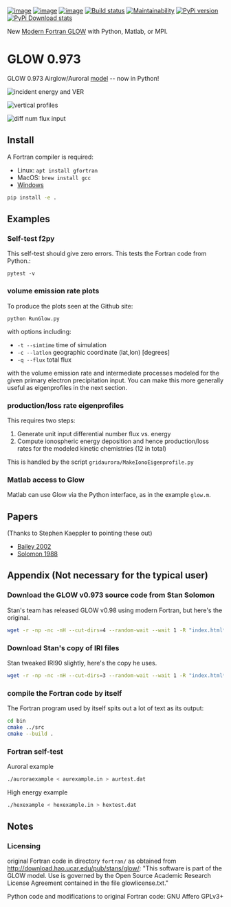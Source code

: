 [![image](https://zenodo.org/badge/34395725.svg)](https://zenodo.org/badge/latestdoi/34395725)
[![image](https://travis-ci.org/scivision/glowaurora.svg)](https://travis-ci.org/scivision/glowaurora)
[![image](https://coveralls.io/repos/github/scivision/glowaurora/badge.svg?branch=master)](https://coveralls.io/github/scivision/glowaurora?branch=master)
[![Build status](https://ci.appveyor.com/api/projects/status/m1004c80hu92yhq3?svg=true)](https://ci.appveyor.com/project/scivision/glowaurora)
[![Maintainability](https://api.codeclimate.com/v1/badges/0345889286d7ae6a8307/maintainability)](https://codeclimate.com/github/scivision/glowaurora/maintainability)
[![PyPi version](https://img.shields.io/pypi/pyversions/glowaurora.svg)](https://pypi.python.org/pypi/glowaurora)
[![PyPi Download stats](http://pepy.tech/badge/glowaurora)](http://pepy.tech/project/glowaurora)


New [Modern Fortran GLOW](https://github.com/scivision/GLOW) with Python, Matlab, or MPI.

# GLOW 0.973

GLOW 0.973 Airglow/Auroral [model](http://download.hao.ucar.edu/pub/stans/glow/) -- now in Python!

![incident energy and VER](examples/ver.png)

![vertical profiles](examples/demo_out.png)

![diff num flux input](examples/demo_in.png)

## Install
A Fortran compiler is required:

* Linux: `apt install gfortran`
* MacOS: `brew install gcc`
* [Windows](https://www.scivision.co/windows-gcc-gfortran-cmake-make-install)
 


```sh
pip install -e .
```

## Examples

### Self-test f2py

This self-test should give zero errors. 
This tests the Fortran code from Python.:

    pytest -v

### volume emission rate plots

To produce the plots seen at the Github site:

    python RunGlow.py

with options including:

* `-t --simtime` time of simulation 
* `-c --latlon`  geographic coordinate (lat,lon) [degrees] 
* `-q --flux`  total flux

with the volume emission rate and intermediate processes modeled for the
given primary electron precipitation input. 
You can make this more
generally useful as eigenprofiles in the next section.

### production/loss rate eigenprofiles

This requires two steps:

1.  Generate unit input differential number flux vs. energy
2.  Compute ionospheric energy deposition and hence production/loss
    rates for the modeled kinetic chemistries (12 in total)

This is handled by the script `gridaurora/MakeIonoEigenprofile.py`

### Matlab access to Glow

Matlab can use Glow via the Python interface, as in the example
`glow.m`.

## Papers

(Thanks to Stephen Kaeppler to pointing these out)

* [Bailey 2002](http://download.hao.ucar.edu/pub/stans/papers/BaileyJGR2002.pdf)
* [Solomon 1988](http://download.hao.ucar.edu/pub/stans/papers/SolomonJGR1988.pdf)

## Appendix (Not necessary for the typical user)

### Download the GLOW v0.973 source code from Stan Solomon

Stan's team has released GLOW v0.98 using modern Fortran, but here's
the original.

```sh
wget -r -np -nc -nH --cut-dirs=4 --random-wait --wait 1 -R "index.html*" http://download.hao.ucar.edu/pub/stans/glow/v0.973/
```

### Download Stan's copy of IRI files

Stan tweaked IRI90 slightly, here's the copy he uses.

```sh
wget -r -np -nc -nH --cut-dirs=3 --random-wait --wait 1 -R "index.html*" http://download.hao.ucar.edu/pub/stans/iri/
```

### compile the Fortran code by itself

The Fortran program used by itself spits out a lot of text as its
output:

```sh
cd bin
cmake ../src
cmake --build .
```

### Fortran self-test

Auroral example

```sh
./auroraexample < aurexample.in > aurtest.dat
```

High energy example

```sh
./hexexample < hexexample.in > hextest.dat
```

## Notes


### Licensing

original Fortran code in directory `fortran/` as obtained from
<http://download.hao.ucar.edu/pub/stans/glow/>: "This software is part
of the GLOW model. Use is governed by the Open Source Academic Research
License Agreement contained in the file glowlicense.txt."

Python code and modifications to original Fortran code: GNU Affero GPLv3+
